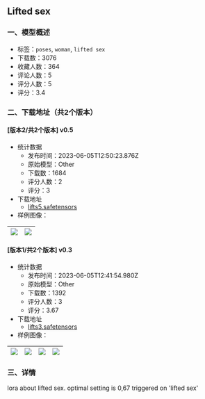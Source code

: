 ## Lifted sex
### 一、模型概述

- 标签：`poses`, `woman`, `lifted sex`
- 下载数：3076
- 收藏人数：364
- 评论人数：5
- 评分人数：5
- 评分：3.4

### 二、下载地址（共2个版本）

#### [版本2/共2个版本] v0.5

- 统计数据
  - 发布时间：2023-06-05T12:50:23.876Z
  - 原始模型：Other
  - 下载数：1684
  - 评分人数：2
  - 评分：3
- 下载地址
  - [lifts5.safetensors](https://civitai.com/api/download/models/89748)
- 样例图像：

| <img src="https://image.civitai.com/xG1nkqKTMzGDvpLrqFT7WA/d6da6d2c-ba28-4bd1-b3b5-ad071dc69f81/width=450/1039196.jpeg" /> | <img src="https://image.civitai.com/xG1nkqKTMzGDvpLrqFT7WA/28a361d7-e018-4275-a625-a399d01f0bcc/width=450/1039212.jpeg" /> |
| ---- | ---- |

#### [版本1/共2个版本] v0.3

- 统计数据
  - 发布时间：2023-06-05T12:41:54.980Z
  - 原始模型：Other
  - 下载数：1392
  - 评分人数：3
  - 评分：3.67
- 下载地址
  - [lifts3.safetensors](https://civitai.com/api/download/models/86845)
- 样例图像：

| <img src="https://image.civitai.com/xG1nkqKTMzGDvpLrqFT7WA/54382953-e261-4028-b985-a7aebe61a2fb/width=450/991005.jpeg" /> | <img src="https://image.civitai.com/xG1nkqKTMzGDvpLrqFT7WA/8022a4d3-06d5-4564-9e32-c94300e1491c/width=450/991006.jpeg" /> | <img src="https://image.civitai.com/xG1nkqKTMzGDvpLrqFT7WA/9116c46f-542c-41f5-b357-92557a8f2e35/width=450/991118.jpeg" /> | <img src="https://image.civitai.com/xG1nkqKTMzGDvpLrqFT7WA/60a69ad2-533c-4198-9c90-01d685871afb/width=450/991414.jpeg" /> |
| ---- | ---- | ---- | ---- |


### 三、详情
<p>lora about lifted sex. optimal setting is 0,67 triggered on 'lifted sex'</p>